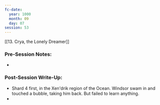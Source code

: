 ```yaml
---
fc-date:
  year: 1000
  month: 09
  day: 07
session: 53
---
```

[[13. Crya, the Lonely Dreamer]]

### Pre-Session Notes:
* 


### Post-Session Write-Up:

- Shard 4 first, in the Xen'drik region of the Ocean. Windsor swam in and touched a bubble, taking him back. But failed to learn anything.
- 